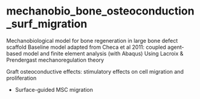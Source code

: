 # mechanobio_bone_osteoconduction_surf_migration

Mechanobiological model for bone regeneration in large bone defect scaffold
Baseline model adapted from Checa et al 2011: coupled agent-based model and finite element analysis (with Abaqus)
Using Lacroix & Prendergast mechanoregulation theory

Graft osteoconductive effects: stimulatory effects on cell migration and proliferation
+ Surface-guided MSC migration
